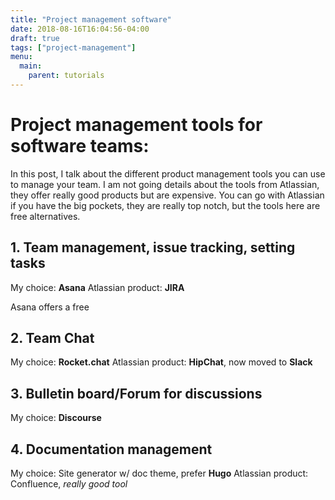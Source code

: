 ```yaml
---
title: "Project management software"
date: 2018-08-16T16:04:56-04:00
draft: true
tags: ["project-management"]
menu:
  main:
    parent: tutorials
---
```


# Project management tools for software teams:
In this post, I talk about the different product management tools you can use to manage your team. I am not going details about the tools from Atlassian, they offer really good products but are expensive. You can go with Atlassian if you have the big pockets, they are really top notch, but the tools here are free alternatives.


## 1. Team management, issue tracking, setting tasks
  
  My choice: **Asana**
  Atlassian product: **JIRA**
  
Asana offers a free 

## 2. Team Chat
  
  My choice: **Rocket.chat**
  Atlassian product: **HipChat**, now moved to **Slack**
  
## 3. Bulletin board/Forum for discussions
  
  My choice: **Discourse**
  
## 4. Documentation management
  
  My choice: Site generator w/ doc theme, prefer **Hugo**
  Atlassian product: Confluence, _really good tool_
  
 
